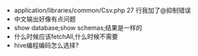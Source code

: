 - application/libraries/common/Csv.php 27 行我加了@抑制错误  
- 中文输出好像有点问题
- show database;show schemas;结果是一样的
- 什么时候应该fetchAll,什么时候不需要
- hive编程编码怎么选择?